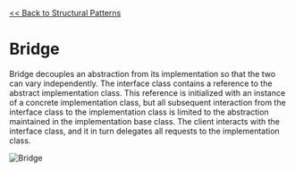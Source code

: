 [<< Back to Structural Patterns](index.md)

# Bridge
Bridge decouples an abstraction from its implementation so that the two can vary independently.  The interface class contains a reference to the abstract implementation class. This reference is initialized with an instance of a concrete implementation class, but all subsequent interaction from the interface class to the implementation class is limited to the abstraction maintained in the implementation base class. The client interacts with the interface class, and it in turn delegates all requests to the implementation class.

![Bridge](https://upload.wikimedia.org/wikipedia/commons/thumb/c/cf/Bridge_UML_class_diagram.svg/500px-Bridge_UML_class_diagram.svg.png)